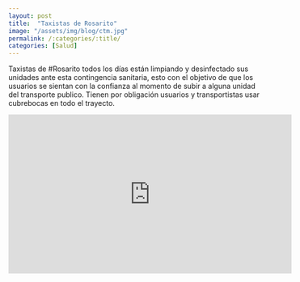 ```yaml
---
layout: post
title:  "Taxistas de Rosarito"
image: "/assets/img/blog/ctm.jpg"
permalink: /:categories/:title/
categories: [Salud]
---
```


Taxistas de #Rosarito todos los días están limpiando y desinfectado sus unidades ante esta contingencia sanitaria, esto con el objetivo de que los usuarios se sientan con la confianza al momento de subir a alguna unidad del transporte publico.
Tienen por obligación usuarios y transportistas usar cubrebocas en todo el trayecto.

<div class="embed-responsive embed-responsive-16by9">

<iframe src="https://www.facebook.com/plugins/video.php?href=https%3A%2F%2Fwww.facebook.com%2FCNRDEPORTES%2Fvideos%2F2331582960278587%2F&show_text=0&width=560" width="560" height="315" style="border:none;overflow:hidden" scrolling="no" frameborder="0" allowTransparency="true" allowFullScreen="true"></iframe>
